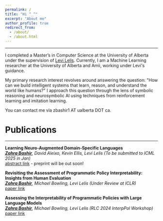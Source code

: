 ```yaml
---
permalink: /
title: "Hi ^_^"
excerpt: "About me"
author_profile: true
redirect_from: 
  - /about/
  - /about.html
---
```


---
I completed a Master’s in Computer Science at the University of Alberta under the supervision of [Levi Lelis](https://webdocs.cs.ualberta.ca/~santanad/). Currently, I am a Machine Learning researcher at the University of Alberta and Amii, working under Levi's guidance.


My primary research interest revolves around answering the question: "How can we build intelligent systems that learn, reason, and understand the world like humans?" I approach this question through the lens of symbolic reasoning and neurosymbolic AI using techniques from reinforcement learning and imitation learning.

You can contact me via zbashir1 AT ualberta DOT ca.

Publications
======
---

**Learning Neuro-Augmented Domain-Specific Languages**\
*<ins>**Zahra Bashir**</ins>, David Aleixo, Kevin Ellis, Levi Lelis (To be submitted to ICML 2025 in Jan)*\
[abstract link](https://zahrabashir98.github.io/abstract.pdf) - preprint will be out soon!


**Revisiting the Assessment of Programmatic Policy Interpretability: Insights from Human Evaluation**\
*<ins>**Zahra Bashir**</ins>, Michael Bowling, Levi Lelis (Under Review at ICLR)*\
[paper link](https://zahrabashir98.github.io/paper.pdf)
<!-- [paper link](https://www.researchgate.net/publication/386080072_Revisiting_The_Assessment_Of_Programmatic_Policy_Interpretability_Insights_From_Human_Evaluation) -->


**Assessing the Interpretability of Programmatic Policies with Large Language Models**\
*<ins>**Zahra Bashir**</ins>, Michael Bowling, Levi Lelis (RLC 2024 InterpPol Workshop)*\
[paper link](https://arxiv.org/abs/2311.06979)